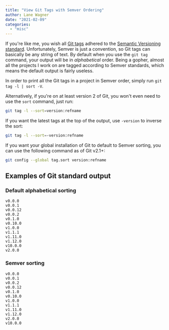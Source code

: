 ```yaml
---
title: "View Git Tags with Semver Ordering"
author: Lane Wagner
date: "2021-02-09"
categories: 
  - "misc"
---
```


If you're like me, you wish all [Git tags](https://git-scm.com/docs/git-tag) adhered to the [Semantic Versioning standard](https://semver.org/). Unfortunately, Semver is just a convention, so Git tags can basically be any string of text. By default when you use the `git tag` command, your output will be in _alphabetical_ order. Being a gopher, almost all the projects I work on are tagged according to Semver standards, which means the default output is fairly useless.

In order to print all the Git tags in a project in Semver order, simply run `git tag -l | sort -V`.

Alternatively, if you're on at least version 2 of Git, you won't even need to use the `sort` command, just run:

```bash
git tag -l --sort=version:refname
```

If you want the latest tags at the top of the output, use `-version` to inverse the sort:

```bash
git tag -l --sort=-version:refname
```

If you want your global installation of Git to default to Semver sorting, you can use the following command as of Git v2.1+:

```bash
git config --global tag.sort version:refname
```

## Examples of Git standard output

### Default alphabetical sorting

```
v0.0.0
v0.0.1
v0.0.12
v0.0.2
v0.1.0
v0.10.0
v1.0.0
v1.1.1
v1.11.0
v1.12.0
v10.0.0
v2.0.0
```

### Semver sorting

```
v0.0.0
v0.0.1
v0.0.2
v0.0.12
v0.1.0
v0.10.0
v1.0.0
v1.1.1
v1.11.0
v1.12.0
v2.0.0
v10.0.0
```
